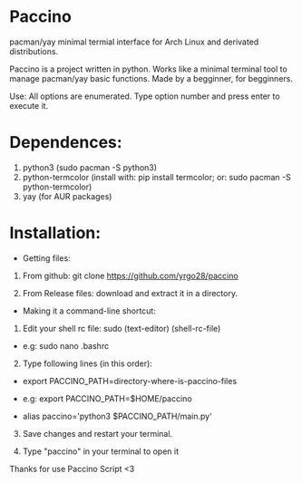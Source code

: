 # Paccino
pacman/yay minimal termial interface for Arch Linux and derivated distributions.

Paccino is a project written in python. Works like a minimal terminal tool to manage pacman/yay basic functions. Made by a begginner, for begginners.

Use: All options are enumerated. Type option number and press enter to execute it.

# Dependences:

1. python3 (sudo pacman -S python3)
2. python-termcolor (install with: pip install termcolor; or: sudo pacman -S python-termcolor)
3. yay (for AUR packages)

# Installation:

- Getting files:
  
1. From github: git clone https://github.com/yrgo28/paccino
 
2. From Release files: download and extract it in a directory.
   
- Making it a command-line shortcut:

1. Edit your shell rc file: sudo (text-editor) (shell-rc-file)
* e.g: sudo nano .bashrc

2. Type following lines (in this order):
  * export PACCINO_PATH=directory-where-is-paccino-files
  - e.g: export PACCINO_PATH=$HOME/paccino
         
  * alias paccino='python3 $PACCINO_PATH/main.py'

3. Save changes and restart your terminal.

4. Type "paccino" in your terminal to open it

Thanks for use Paccino Script <3
